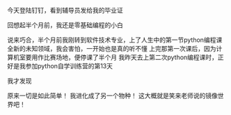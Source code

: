今天登陆钉钉，看到辅导员发给我的毕业证

回想起半个月前，我还是零基础编程的小白

说来巧合，半个月前我刚转到软件技术专业，上了人生中的第一节python编程课
全新的未知领域，我会害怕，一开始也是真的听不懂
上完那第一次课后，因为计算机室要用作比赛场地，便停课了半个月
我昨天去上第二次python编程课时，正好是我参加python自学训练营的第13天

我才发现

原来一切是如此简单！
我进化成了另一个物种！
这大概就是笑来老师说的镜像世界吧！

